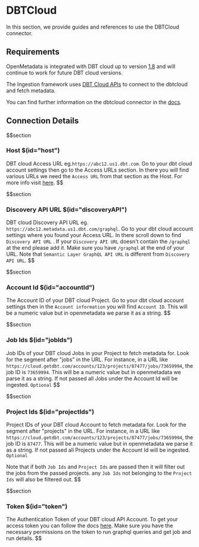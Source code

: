 # DBTCloud
In this section, we provide guides and references to use the DBTCloud connector.

## Requirements

OpenMetadata is integrated with DBT cloud up to version <a href="https://docs.getdbt.com/docs/get-started-dbt" target="_blank">1.8</a> and will continue to work for future DBT cloud versions.

The Ingestion framework uses <a href="https://docs.getdbt.com/dbt-cloud/api-v2#/" target="_blank">DBT Cloud APIs</a> to connect to the dbtcloud  and fetch metadata.

You can find further information on the dbtcloud connector in the <a href="https://docs.open-metadata.org/connectors/pipeline/dbtcloud" target="_blank">docs</a>.

## Connection Details
$$section
### Host $(id="host")
DBT cloud Access URL eg.`https://abc12.us1.dbt.com`. Go to your dbt cloud account settings then go to the Access URLs section. In there you will find various URLs we need the `Access URL` from that section as the Host. For more info visit <a href="https://docs.getdbt.com/docs/cloud/about-cloud/access-regions-ip-addresses#api-access-urls" target="_blank">here</a>.
$$

$$section
### Discovery API URL $(id="discoveryAPI")
DBT cloud Discovery API URL eg. `https://abc12.metadata.us1.dbt.com/graphql`. Go to your dbt cloud account settings where you found your Access URL. In there scroll down to find `Discovery API URL` . If your `Discovery API URL` doesn't contain the `/graphql` at the end please add it. Make sure you have `/graphql` at the end of your URL. Note that `Semantic Layer GraphQL API URL` is different from `Discovery API URL`.
$$

$$section
### Account Id $(id="accountId")
The Account ID of your DBT cloud Project. Go to your dbt cloud account settings then in the `Account information` you will find `Account ID`. This will be a numeric value but in openmetadata we parse it as a string.
$$

$$section
### Job Ids $(id="jobIds")
Job IDs of your DBT cloud Jobs in your Project to fetch metadata for. Look for the segment after "jobs" in the URL. For instance, in a URL like `https://cloud.getdbt.com/accounts/123/projects/87477/jobs/73659994`, the job ID is `73659994`. This will be a numeric value but in openmetadata we parse it as a string. If not passed all Jobs under the Account Id will be ingested. `Optional`
$$

$$section
### Project Ids $(id="projectIds")
Project IDs of your DBT cloud Account to fetch metadata for. Look for the segment after "projects" in the URL. For instance, in a URL like `https://cloud.getdbt.com/accounts/123/projects/87477/jobs/73659994`, the job ID is `87477`. This will be a numeric value but in openmetadata we parse it as a string. If not passed all Projects under the Account Id will be ingested. `Optional`

Note that if both `Job Ids` and `Project Ids` are passed then it will filter out the jobs from the passed projects. any `Job Ids` not belonging to the `Project Ids` will also be filtered out.
$$

$$section
### Token $(id="token")
The Authentication Token of your DBT cloud API Account. To get your access token you can follow the docs <a href="https://docs.getdbt.com/docs/dbt-cloud-apis/authentication" target="_blank">here</a>.
Make sure you have the necessary permissions on the token to run graphql queries and get job and run details. 
$$
